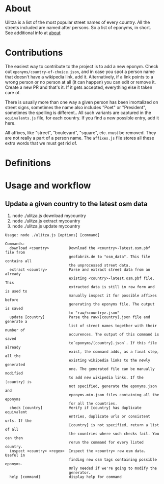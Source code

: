 # About

Ulitza is a list of the most popular street names of every country. All the
streets included are named after persons. So a list of eponyms, in short. See
additional info at [about](https://www.ulitza.com/about)

# Contributions

The easiest way to contribute to the project is to add a new eponym. Check out
`eponyms/country-of-choice.json`, and in case you spot a person name that
doesn't have a wikipedia link, add it. Alternatively, if a link points to a
wrong person or no person at all (it can happen) you can edit or remove
it. Create a new PR and that's it. If it gets accepted, everything else it taken
care of.

There is usually more than one way a given person has been imortalized on street
signs, sometimes the name also includes "Poet" or "President", sometimes the
spelling is different.. All such variants are captured in the `equivalents.js`
file, for each country. If you find a new possible entry, add it here.

All affixes, like "street", "boulevard", "square", etc. must be removed. They
are not really a part of a person name. The `affixes.js` file stores all these
extra words that we must get rid of.

# Definitions

# Usage and workflow

## Update a given country to the latest osm data
1. node ./ulitza.js download mycountry
2. node ./ulitza.js extract mycountry
3. node ./ulitza.js update mycountry


```
Usage: node ./ulitza.js [options] [command]

Commands:
  download <country>         Download the <country>-latest.osm.pbf file from
                             geofabrik.de to "osm_data". This file contains all
                             the unprocessed street data.
  extract <country>          Parse and extract street data from an already
                             existing <country>-latest.osm.pbf file. This
                             extracted data is still in raw form and is used to
                             manually inspect it for possible affixes before
                             generating the eponyms file. The output is saved
                             to "raw/<country>.json"
  update [country]           Parse the raw/[country].json file and generate a
                             list of street names together with their number of
                             occurences. The output of this command is saved
                             to`eponyms/[country].json`. If this file already
                             exist, the command adds, as a final step, all the
                             existing wikipedia links to the newly generated
                             one. The generated file can be manually modified
                             to add new wikipedia links. If the [country] is
                             not specified, generate the eponyms.json and
                             eponyms.min.json files containing all the eponyms
                             for all the countries.
  check [country]            Verify if [country] has duplicate equivalent
                             entries, duplicate urls or consistent urls. If the
                             [country] is not specified, return a list of all
                             the countries where such checks fail. You can then
                             rerun the command for every listed country.
  inspect <country> <regex>  Inspect the <country> raw osm data. Useful in
                             finding new osm tags containing possible eponyms.
                             Only needed if we're going to modify the
                             generator.
  help [command]             display help for command
```

